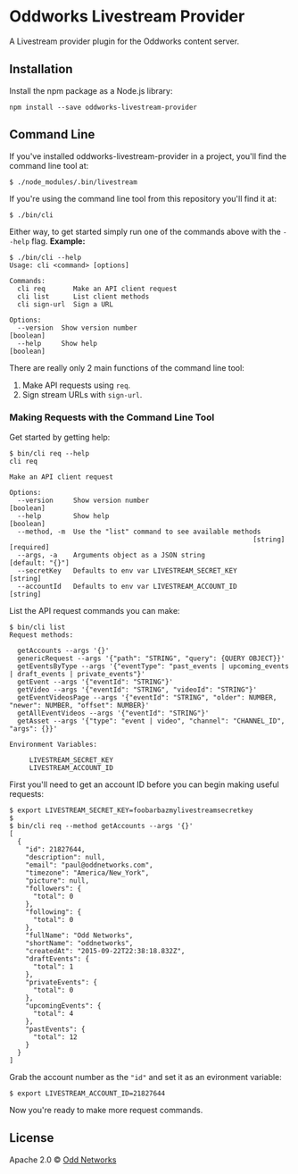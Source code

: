 Oddworks Livestream Provider
============================

A Livestream provider plugin for the Oddworks content server.

Installation
------------
Install the npm package as a Node.js library:

    npm install --save oddworks-livestream-provider

Command Line
------------
If you've installed oddworks-livestream-provider in a project, you'll find the command line tool at:

```
$ ./node_modules/.bin/livestream
```

If you're using the command line tool from this repository you'll find it at:

```
$ ./bin/cli
```

Either way, to get started simply run one of the commands above with the `--help` flag. __Example:__

```
$ ./bin/cli --help
Usage: cli <command> [options]

Commands:
  cli req       Make an API client request
  cli list      List client methods
  cli sign-url  Sign a URL

Options:
  --version  Show version number                                       [boolean]
  --help     Show help                                                 [boolean]
```

There are really only 2 main functions of the command line tool:

1. Make API requests using `req`.
2. Sign stream URLs with `sign-url`.

### Making Requests with the Command Line Tool
Get started by getting help:

```
$ bin/cli req --help
cli req

Make an API client request

Options:
  --version     Show version number                                    [boolean]
  --help        Show help                                              [boolean]
  --method, -m  Use the "list" command to see available methods
                                                             [string] [required]
  --args, -a    Arguments object as a JSON string                [default: "{}"]
  --secretKey   Defaults to env var LIVESTREAM_SECRET_KEY               [string]
  --accountId   Defaults to env var LIVESTREAM_ACCOUNT_ID               [string]
```

List the API request commands you can make:

```
$ bin/cli list
Request methods:

  getAccounts --args '{}'
  genericRequest --args '{"path": "STRING", "query": {QUERY OBJECT}}'
  getEventsByType --args '{"eventType": "past_events | upcoming_events | draft_events | private_events"}'
  getEvent --args '{"eventId": "STRING"}'
  getVideo --args '{"eventId": "STRING", "videoId": "STRING"}'
  getEventVideosPage --args '{"eventId": "STRING", "older": NUMBER, "newer": NUMBER, "offset": NUMBER}'
  getAllEventVideos --args '{"eventId": "STRING"}'
  getAsset --args '{"type": "event | video", "channel": "CHANNEL_ID", "args": {}}'

Environment Variables:

     LIVESTREAM_SECRET_KEY
     LIVESTREAM_ACCOUNT_ID
```

First you'll need to get an account ID before you can begin making useful requests:

```
$ export LIVESTREAM_SECRET_KEY=foobarbazmylivestreamsecretkey
$
$ bin/cli req --method getAccounts --args '{}'
[
  {
    "id": 21827644,
    "description": null,
    "email": "paul@oddnetworks.com",
    "timezone": "America/New_York",
    "picture": null,
    "followers": {
      "total": 0
    },
    "following": {
      "total": 0
    },
    "fullName": "Odd Networks",
    "shortName": "oddnetworks",
    "createdAt": "2015-09-22T22:38:18.832Z",
    "draftEvents": {
      "total": 1
    },
    "privateEvents": {
      "total": 0
    },
    "upcomingEvents": {
      "total": 4
    },
    "pastEvents": {
      "total": 12
    }
  }
]
```

Grab the account number as the `"id"` and set it as an evironment variable:

```
$ export LIVESTREAM_ACCOUNT_ID=21827644
```

Now you're ready to make more request commands.

License
-------
Apache 2.0 © [Odd Networks](http://oddnetworks.com)
